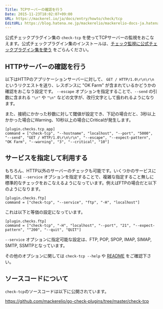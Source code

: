 ```yaml
---
Title: TCPサーバーの確認を行う
Date: 2015-11-23T18:02:07+09:00
URL: https://mackerel.io/ja/docs/entry/howto/check/tcp
EditURL: https://blog.hatena.ne.jp/mackerelio/mackerelio-docs-ja.hatenablog.mackerel.io/atom/entry/6653586347146220004
---
```


公式チェックプラグイン集の `check-tcp` を使ってTCPサーバーの監視をおこなえます。公式チェックプラグイン集のインストールは、[チェック監視に公式チェックプラグイン集を使う](https://mackerel.io/ja/docs/entry/howto/mackerel-check-plugins) をごらんください。

## HTTPサーバーの確認を行う

以下はHTTPのアプリケーションサーバーに対して、 `GET / HTTP/1.0\r\n\r\n` というリクエストを送り、レスポンスに "OK Farm" が含まれているかどうかの確認をおこなう設定です。 `--escape` オプションを指定することで、`--send` の引数に含まれる `"\r"` や `"\n"` などの文字が、改行文字として扱われるようになります。

また、接続にかかった秒数に対して閾値が設定でき、下記の場合だと、3秒以上かかった場合にWarning、10秒以上の場合にCriticalが発生します。

```config
[plugin.checks.tcp_app]
command = ["check-tcp", "--hostname", "localhost", "--port", "5000", "--send", "GET / HTTP/1.0\r\n\r\n", "--escape", "--expect-pattern", "OK Farm", "--warning", "3", "--critical", "10"]
```

## サービスを指定して利用する

もちろん、HTTP以外のサーバーのチェックも可能です。いくつかのサービスに関しては `--service` オプションを指定することで、複雑な指定すること無しに標準的なチェックをおこなえるようになっています。例えばFTPの場合だと以下のようになります。

```config
[plugin.checks.ftp]
command = ["check-tcp", "--service", "ftp", "-H", "localhost"]
```

これは以下と等価の設定になっています。

```config
[plugin.checks.ftp]
command = ["check-tcp", "-H", "localhost", "--port", "21", "--expect-pattern", "^200", "--quit", "QUIT"]
```

`--service` オプションに指定可能な設定は、FTP, POP, SPOP, IMAP, SIMAP, SMTP, SSMTPとなっています。

その他のオプションに関しては `check-tcp --help` や [README](https://github.com/mackerelio/go-check-plugins/blob/master/check-tcp/README.md) をご確認下さい。

## ソースコードについて

`check-tcp`のソースコードは以下に公開されています。

<https://github.com/mackerelio/go-check-plugins/tree/master/check-tcp>
